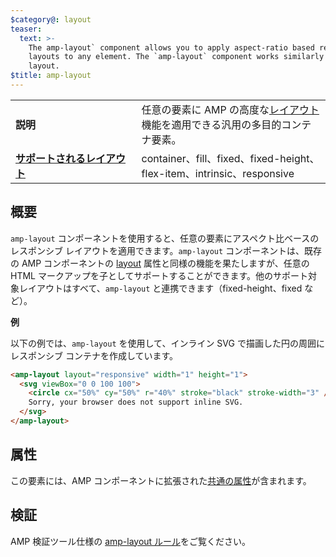 ```yaml
---
$category@: layout
teaser:
  text: >-
    The amp-layout` component allows you to apply aspect-ratio based responsive
    layouts to any element. The `amp-layout` component works similarly to the
    layout.
$title: amp-layout
---
```


<!--
       Copyright 2016 The AMP HTML Authors. All Rights Reserved.

       Licensed under the Apache License, Version 2.0 (the "License");
     you may not use this file except in compliance with the License.
     You may obtain a copy of the License at

     http://www.apache.org/licenses/LICENSE-2.0

     Unless required by applicable law or agreed to in writing, software
     distributed under the License is distributed on an "AS-IS" BASIS,
     WITHOUT WARRANTIES OR CONDITIONS OF ANY KIND, either express or implied.
     See the License for the specific language governing permissions and
     limitations under the License.
-->

<table>
  <tr>
    <td width="40%"><strong>説明</strong></td>
    <td>任意の要素に AMP の高度な<a href="../../../documentation/guides-and-tutorials/develop/style_and_layout/control_layout.md#the-layout-attribute">レイアウト</a>機能を適用できる汎用の多目的コンテナ要素。</td>
  </tr>
  <tr>
    <td class="col-fourty"><strong><a href="../../../documentation/guides-and-tutorials/develop/style_and_layout/control_layout.md">サポートされるレイアウト</a></strong></td>
    <td>container、fill、fixed、fixed-height、flex-item、intrinsic、responsive</td>
  </tr>
</table>

## 概要 <a name="overview"></a>

`amp-layout` コンポーネントを使用すると、任意の要素にアスペクト比ベースのレスポンシブ レイアウトを適用できます。`amp-layout` コンポーネントは、既存の AMP コンポーネントの [layout](../../../documentation/guides-and-tutorials/develop/style_and_layout/control_layout.md#the-layout-attribute) 属性と同様の機能を果たしますが、任意の HTML マークアップを子としてサポートすることができます。他のサポート対象レイアウトはすべて、`amp-layout` と連携できます（fixed-height、fixed など）。

**例**

以下の例では、`amp-layout` を使用して、インライン SVG で描画した円の周囲にレスポンシブ コンテナを作成しています。

```html
<amp-layout layout="responsive" width="1" height="1">
  <svg viewBox="0 0 100 100">
    <circle cx="50%" cy="50%" r="40%" stroke="black" stroke-width="3" />
    Sorry, your browser does not support inline SVG.
  </svg>
</amp-layout>
```

## 属性 <a name="attributes"></a>

この要素には、AMP コンポーネントに拡張された[共通の属性](../../../documentation/guides-and-tutorials/learn/common_attributes.md)が含まれます。

## 検証 <a name="validation"></a>

AMP 検証ツール仕様の [amp-layout ルール](https://github.com/ampproject/amphtml/blob/master/validator/validator-main.protoascii)をご覧ください。

